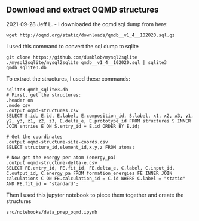 ## Download and extract OQMD structures
2021-09-28 Jeff L. - I downloaded the oqmd sql dump from here:
```
wget http://oqmd.org/static/downloads/qmdb__v1_4__102020.sql.gz
```

I used this command to convert the sql dump to sqlite
```
git clone https://github.com/dumblob/mysql2sqlite
./mysql2sqlite/mysql2sqlite qmdb__v1_4__102020.sql | sqlite3 qmdb_sqlite3.db
```

To extract the structures, I used these commands:
```
sqlite3 qmdb_sqlite3.db
# First, get the structures:
.header on
.mode csv
.output oqmd-structures.csv
SELECT S.id, E.id, E.label, E.composition_id, S.label, x1, x2, x3, y1, y2, y3, z1, z2, z3, E.delta_e, E.prototype_id FROM structures S INNER JOIN entries E ON S.entry_id = E.id ORDER BY E.id;

# Get the coordinates
.output oqmd-structure-site-coords.csv
SELECT structure_id,element_id,x,y,z FROM atoms;

# Now get the energy per atom (energy_pa)
.output oqmd-structure-delta-e.csv
SELECT FE.entry_id, FE.fit_id, FE.delta_e, C.label, C.input_id, C.output_id, C.energy_pa FROM formation_energies FE INNER JOIN calculations C ON FE.calculation_id = C.id WHERE C.label = "static" AND FE.fit_id = "standard";
```


Then I used this jupyter notebook to piece them together and create the structures
```
src/notebooks/data_prep_oqmd.ipynb
```
